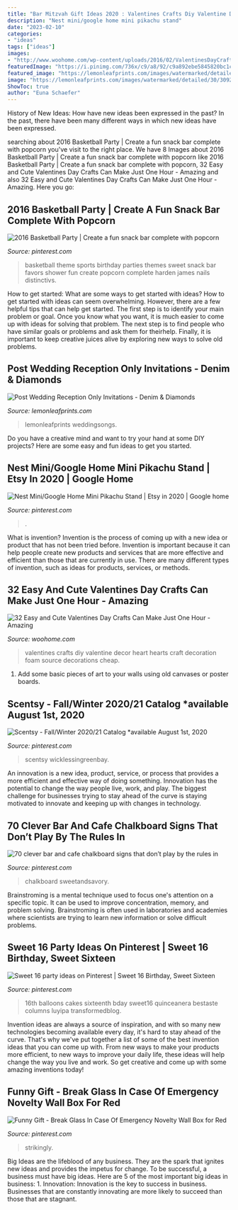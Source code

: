 ```yaml
---
title: "Bar Mitzvah Gift Ideas 2020 : Valentines Crafts Diy Valentine Decor Heart Hearts Craft Decoration Foam Source Decorations Cheap"
description: "Nest mini/google home mini pikachu stand"
date: "2023-02-10"
categories:
- "ideas"
tags: ["ideas"]
images:
- "http://www.woohome.com/wp-content/uploads/2016/02/ValentinesDayCrafts-25.jpg"
featuredImage: "https://i.pinimg.com/736x/c9/a8/92/c9a892ebe5845820bc1ccead992cee2f.jpg"
featured_image: "https://lemonleafprints.com/images/watermarked/detailed/30/30921_Rectangle_denim_&amp;_diamonds_wedding_reception_only_invitation_by_the_spotted_olive_front.jpg?t=1429227554"
image: "https://lemonleafprints.com/images/watermarked/detailed/30/30921_Rectangle_denim_&amp;_diamonds_wedding_reception_only_invitation_by_the_spotted_olive_front.jpg?t=1429227554"
ShowToc: true
author: "Euna Schaefer"
---
```



History of New Ideas: How have new ideas been expressed in the past?
In the past, there have been many different ways in which new ideas have been expressed.

	

		
searching about 2016 Basketball Party | Create a fun snack bar complete with popcorn you've visit to the right place. We have 8 Images about 2016 Basketball Party | Create a fun snack bar complete with popcorn like 2016 Basketball Party | Create a fun snack bar complete with popcorn, 32 Easy and Cute Valentines Day Crafts Can Make Just One Hour - Amazing and also 32 Easy and Cute Valentines Day Crafts Can Make Just One Hour - Amazing. Here you go:
		
    
## 2016 Basketball Party | Create A Fun Snack Bar Complete With Popcorn

<img loading=lazy src="https://i.pinimg.com/originals/c7/3d/ac/c73dacef14bcf4e0e0a2edc6cba711f5.jpg" onerror="this.onerror=null;this.src='https://tse4.mm.bing.net/th?id=OIP.uIna7FGjw_-RMOWNO5_TPQHaKG&amp;pid=15.1';" alt="2016 Basketball Party | Create a fun snack bar complete with popcorn">

_Source: pinterest.com_

>basketball theme sports birthday parties themes sweet snack bar favors shower fun create popcorn complete harden james nails distinctivs. 

	

How to get started: What are some ways to get started with ideas?
How to get started with ideas can seem overwhelming. However, there are a few helpful tips that can help get started. The first step is to identify your main problem or goal. Once you know what you want, it is much easier to come up with ideas for solving that problem. The next step is to find people who have similar goals or problems and ask them for theirhelp. Finally, it is important to keep creative juices alive by exploring new ways to solve old problems.

    
## Post Wedding Reception Only Invitations - Denim &amp; Diamonds

<img loading=lazy src="https://lemonleafprints.com/images/watermarked/detailed/30/30921_Rectangle_denim_&amp;_diamonds_wedding_reception_only_invitation_by_the_spotted_olive_front.jpg?t=1429227554" onerror="this.onerror=null;this.src='https://tse2.mm.bing.net/th?id=OIP.eCWwH2BENL5D1L-a3Yt0-gHaKO&amp;pid=15.1';" alt="Post Wedding Reception Only Invitations - Denim &amp; Diamonds">

_Source: lemonleafprints.com_

>lemonleafprints weddingsongs. 

	

Do you have a creative mind and want to try your hand at some DIY projects? Here are some easy and fun ideas to get you started.

    
## Nest Mini/Google Home Mini Pikachu Stand | Etsy In 2020 | Google Home

<img loading=lazy src="https://i.pinimg.com/736x/fb/a5/66/fba566a92a6caf119991240536f61e56.jpg" onerror="this.onerror=null;this.src='https://tse3.mm.bing.net/th?id=OIP.uyE6cmDSG99uSLP-8BtHNQHaFj&amp;pid=15.1';" alt="Nest Mini/Google Home Mini Pikachu Stand | Etsy in 2020 | Google home">

_Source: pinterest.com_

>. 

	

What is invention?
Invention is the process of coming up with a new idea or product that has not been tried before. Invention is important because it can help people create new products and services that are more effective and efficient than those that are currently in use. There are many different types of invention, such as ideas for products, services, or methods.

    
## 32 Easy And Cute Valentines Day Crafts Can Make Just One Hour - Amazing

<img loading=lazy src="http://www.woohome.com/wp-content/uploads/2016/02/ValentinesDayCrafts-25.jpg" onerror="this.onerror=null;this.src='https://tse1.mm.bing.net/th?id=OIP.v-YEyR3s17pDyW2OT3vIYAHaJ4&amp;pid=15.1';" alt="32 Easy and Cute Valentines Day Crafts Can Make Just One Hour - Amazing">

_Source: woohome.com_

>valentines crafts diy valentine decor heart hearts craft decoration foam source decorations cheap. 

	

1) Add some basic pieces of art to your walls using old canvases or poster boards.

    
## Scentsy - Fall/Winter 2020/21 Catalog *available August 1st, 2020

<img loading=lazy src="https://i.pinimg.com/736x/94/b6/64/94b664c2543c3fa3265dc67e24ac104d.jpg" onerror="this.onerror=null;this.src='https://tse1.mm.bing.net/th?id=OIP.cdHJicPdyIn9sTRodfYiPQHaLi&amp;pid=15.1';" alt="Scentsy - Fall/Winter 2020/21 Catalog *available August 1st, 2020">

_Source: pinterest.com_

>scentsy wicklessingreenbay. 

	

An innovation is a new idea, product, service, or process that provides a more efficient and effective way of doing something. Innovation has the potential to change the way people live, work, and play. The biggest challenge for businesses trying to stay ahead of the curve is staying motivated to innovate and keeping up with changes in technology.

    
## 70 Clever Bar And Cafe Chalkboard Signs That Don’t Play By The Rules In

<img loading=lazy src="https://i.pinimg.com/736x/c9/a8/92/c9a892ebe5845820bc1ccead992cee2f.jpg" onerror="this.onerror=null;this.src='https://tse2.mm.bing.net/th?id=OIP.qj_2SKaOvcktrdAbD-qaOgHaLi&amp;pid=15.1';" alt="70 clever bar and cafe chalkboard signs that don’t play by the rules in">

_Source: pinterest.com_

>chalkboard sweetandsavory. 

	

Brainstroming is a mental technique used to focus one's attention on a specific topic. It can be used to improve concentration, memory, and problem solving. Brainstroming is often used in laboratories and academies where scientists are trying to learn new information or solve difficult problems.

    
## Sweet 16 Party Ideas On Pinterest | Sweet 16 Birthday, Sweet Sixteen

<img loading=lazy src="https://s-media-cache-ak0.pinimg.com/originals/70/44/2e/70442ea27be375131f50efc3096dec48.jpg" onerror="this.onerror=null;this.src='https://tse3.mm.bing.net/th?id=OIP.1tsD-nzolm9QLXf02MRWbQHaFg&amp;pid=15.1';" alt="Sweet 16 party ideas on Pinterest | Sweet 16 Birthday, Sweet Sixteen">

_Source: pinterest.com_

>16th balloons cakes sixteenth bday sweet16 quinceanera bestaste columns luyipa transformedblog. 

	

Invention ideas are always a source of inspiration, and with so many new technologies becoming available every day, it's hard to stay ahead of the curve. That's why we've put together a list of some of the best invention ideas that you can come up with. From new ways to make your products more efficient, to new ways to improve your daily life, these ideas will help change the way you live and work. So get creative and come up with some amazing inventions today!

    
## Funny Gift - Break Glass In Case Of Emergency Novelty Wall Box For Red

<img loading=lazy src="https://i.pinimg.com/originals/7e/16/6d/7e166d2cdb2ccfb6beb6ec12d2dbb73d.jpg" onerror="this.onerror=null;this.src='https://tse3.mm.bing.net/th?id=OIP.rTHguVQoDb7rcoFxIi_e5AHaOM&amp;pid=15.1';" alt="Funny Gift - Break Glass In Case Of Emergency Novelty Wall Box for Red">

_Source: pinterest.com_

>strikingly. 

	

Big Ideas are the lifeblood of any business. They are the spark that ignites new ideas and provides the impetus for change. To be successful, a business must have big ideas. Here are 5 of the most important big ideas in business: 1. Innovation: Innovation is the key to success in business. Businesses that are constantly innovating are more likely to succeed than those that are stagnant. 
